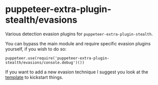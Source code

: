 # puppeteer-extra-plugin-stealth/evasions

Various detection evasion plugins for `puppeteer-extra-plugin-stealth`.

You can bypass the main module and require specific evasion plugins yourself, if you wish to do so:

```es6
puppeteer.use(require('puppeteer-extra-plugin-stealth/evasions/console.debug')())
```

If you want to add a new evasion technique I suggest you look at the [template](./_template/) to kickstart things.
